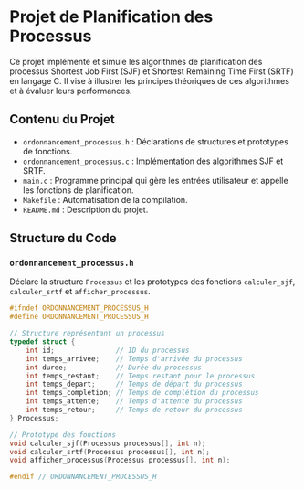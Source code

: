 
# Projet de Planification des Processus

Ce projet implémente et simule les algorithmes de planification des processus Shortest Job First (SJF) et Shortest Remaining Time First (SRTF) en langage C. Il vise à illustrer les principes théoriques de ces algorithmes et à évaluer leurs performances.

## Contenu du Projet

- `ordonnancement_processus.h` : Déclarations de structures et prototypes de fonctions.
- `ordonnancement_processus.c` : Implémentation des algorithmes SJF et SRTF.
- `main.c` : Programme principal qui gère les entrées utilisateur et appelle les fonctions de planification.
- `Makefile` : Automatisation de la compilation.
- `README.md` : Description du projet.

## Structure du Code

### `ordonnancement_processus.h`

Déclare la structure `Processus` et les prototypes des fonctions `calculer_sjf`, `calculer_srtf` et `afficher_processus`.

```c
#ifndef ORDONNANCEMENT_PROCESSUS_H
#define ORDONNANCEMENT_PROCESSUS_H

// Structure représentant un processus
typedef struct {
    int id;               // ID du processus
    int temps_arrivee;    // Temps d'arrivée du processus
    int duree;            // Durée du processus
    int temps_restant;    // Temps restant pour le processus
    int temps_depart;     // Temps de départ du processus
    int temps_completion; // Temps de complétion du processus
    int temps_attente;    // Temps d'attente du processus
    int temps_retour;     // Temps de retour du processus
} Processus;

// Prototype des fonctions
void calculer_sjf(Processus processus[], int n);
void calculer_srtf(Processus processus[], int n);
void afficher_processus(Processus processus[], int n);

#endif // ORDONNANCEMENT_PROCESSUS_H
